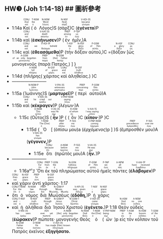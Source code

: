 ## HW❸ (Joh 1:14-18) ## 圖析參考

- 1:14a <RUBY><ruby><ruby>Καὶ<rt>καί</rt></ruby><rt>And</rt></ruby><rt>CONJ</rt></RUBY> (<RUBY><ruby><ruby>ὁ<rt>ὁ</rt></ruby><rt>the</rt></ruby><rt>T-NSM</rt></RUBY> <RUBY><ruby><ruby>Λόγος<rt>λόγος</rt></ruby><rt>Word</rt></ruby><rt>N-NSM</rt></RUBY>)S (<RUBY><ruby><ruby>σὰρξ<rt>σάρξ</rt></ruby><rt>flesh</rt></ruby><rt>N-NSF</rt></RUBY>)C (<RUBY><ruby><ruby><strong><strong>ἐγένετο</strong></strong><rt>γίνομαι</rt></ruby><rt>became</rt></ruby><rt>V-ADI-3S</rt></RUBY>)P
- 1:14b <RUBY><ruby><ruby>καὶ<rt>καί</rt></ruby><rt>and</rt></ruby><rt>CONJ</rt></RUBY> (<RUBY><ruby><ruby><strong><strong>ἐσκήνωσεν</strong></strong><rt>σκηνόω</rt></ruby><rt>dwelt</rt></ruby><rt>V-AAI-3S</rt></RUBY>)P (<RUBY><ruby><ruby>ἐν<rt>ἐν</rt></ruby><rt>among</rt></ruby><rt>PREP</rt></RUBY> <RUBY><ruby><ruby>ἡμῖν,<rt>ἐγώ</rt></ruby><rt>us</rt></ruby><rt>P-1DP</rt></RUBY>)A
- 1:14c <RUBY><ruby><ruby>καὶ<rt>καί</rt></ruby><rt>and</rt></ruby><rt>CONJ</rt></RUBY> (<RUBY><ruby><ruby><strong><strong>ἐθεασάμεθα</strong></strong><rt>θεάομαι</rt></ruby><rt>we beheld</rt></ruby><rt>V-ADI-1P</rt></RUBY>)P (<RUBY><ruby><ruby>τὴν<rt>ὁ</rt></ruby><rt>the</rt></ruby><rt>T-ASF</rt></RUBY> <RUBY><ruby><ruby>δόξαν<rt>δόξα</rt></ruby><rt>glory</rt></ruby><rt>N-ASF</rt></RUBY> <RUBY><ruby><ruby>αὐτοῦ,<rt>αὐτός</rt></ruby><rt>of Him</rt></ruby><rt>P-GSM</rt></RUBY>)C ={<RUBY><ruby><ruby>δόξαν<rt>δόξα</rt></ruby><rt>a glory</rt></ruby><rt>N-ASF</rt></RUBY> [<RUBY><ruby><ruby>ὡς<rt>ὡς</rt></ruby><rt>as</rt></ruby><rt>CONJ</rt></RUBY> <RUBY><ruby><ruby>μονογενοῦς<rt>μονογενής</rt></ruby><rt>of an only begotten</rt></ruby><rt>A-GSM</rt></RUBY> (<RUBY><ruby><ruby>παρὰ<rt>παρά</rt></ruby><rt>from</rt></ruby><rt>PREP</rt></RUBY> <RUBY><ruby><ruby>Πατρός,<rt>πατήρ</rt></ruby><rt>[the] Father</rt></ruby><rt>N-GSM</rt></RUBY>) ] }
- 1:14d {<RUBY><ruby><ruby>πλήρης<rt>πλήρης</rt></ruby><rt>full</rt></ruby><rt>A-NSM</rt></RUBY>( <RUBY><ruby><ruby>χάριτος<rt>χάρις</rt></ruby><rt>of grace</rt></ruby><rt>N-GSF</rt></RUBY> <RUBY><ruby><ruby>καὶ<rt>καί</rt></ruby><rt>and</rt></ruby><rt>CONJ</rt></RUBY> <RUBY><ruby><ruby>ἀληθείας.<rt>ἀλήθεια</rt></ruby><rt>truth</rt></ruby><rt>N-GSF</rt></RUBY>) }C
- ————————
- 1:15a (<RUBY><ruby><ruby>Ἰωάννης<rt>Ἰωάννης</rt></ruby><rt>John</rt></ruby><rt>N-NSM-P</rt></RUBY>)S (<RUBY><ruby><ruby><strong><strong>μαρτυρεῖ</strong></strong><rt>μαρτυρέω</rt></ruby><rt>witnesses</rt></ruby><rt>V-PAI-3S</rt></RUBY>)P (<RUBY><ruby><ruby>περὶ<rt>περί</rt></ruby><rt>concerning</rt></ruby><rt>PREP</rt></RUBY> <RUBY><ruby><ruby>αὐτοῦ<rt>αὐτός</rt></ruby><rt>Him</rt></ruby><rt>P-GSM</rt></RUBY>)A
- 1:15b <RUBY><ruby><ruby>καὶ<rt>καί</rt></ruby><rt>and</rt></ruby><rt>CONJ</rt></RUBY> (<RUBY><ruby><ruby><strong><strong>κέκραγεν</strong></strong><rt>κράζω</rt></ruby><rt>he cried out</rt></ruby><rt>V-RAI-3S</rt></RUBY>)P (<RUBY><ruby><ruby><em><em>λέγων·</em></em><rt>λέγω</rt></ruby><rt>saying</rt></ruby><rt>V-PAP-NSM</rt></RUBY>)A 
	- 1:15c (<RUBY><ruby><ruby>Οὗτος<rt>οὗτος</rt></ruby><rt>This</rt></ruby><rt>D-NSM</rt></RUBY>)S (<RUBY><ruby><ruby><strong><strong>ἦν</strong></strong><rt>εἰμί</rt></ruby><rt>was He</rt></ruby><rt>V-IAI-3S</rt></RUBY>)P { (<RUBY><ruby><ruby>ὃν<rt>ὅς</rt></ruby><rt>of whom</rt></ruby><rt>R-ASM</rt></RUBY>)C (<RUBY><ruby><ruby><strong><strong>εἶπον·</strong></strong><rt>εἶπον</rt></ruby><rt>I was saying</rt></ruby><rt>V-AAI-1S</rt></RUBY>)P }C
		- 1:15d {<RUBY><ruby><ruby>Ὁ<rt>ὁ</rt></ruby><rt>The [One]</rt></ruby><rt>T-NSM</rt></RUBY> [ (<RUBY><ruby><ruby>ὀπίσω<rt>ὀπίσω</rt></ruby><rt>after</rt></ruby><rt>PREP</rt></RUBY> <RUBY><ruby><ruby>μου<rt>ἐγώ</rt></ruby><rt>me</rt></ruby><rt>P-1GS</rt></RUBY>)a (<RUBY><ruby><ruby><em><em>ἐρχόμενος</em></em><rt>ἔρχομαι</rt></ruby><rt>coming</rt></ruby><rt>V-PNP-NSM</rt></RUBY>)p ] }S (<RUBY><ruby><ruby>ἔμπροσθέν<rt>ἔμπροσθεν</rt></ruby><rt>precedence</rt></ruby><rt>PREP</rt></RUBY> <RUBY><ruby><ruby>μου<rt>ἐγώ</rt></ruby><rt>over me</rt></ruby><rt>P-1GS</rt></RUBY>)A (<RUBY><ruby><ruby><strong><strong>γέγονεν,</strong></strong><rt>γίνομαι</rt></ruby><rt>has</rt></ruby><rt>V-RAI-3S</rt></RUBY>)P
			- 1:15e <RUBY><ruby><ruby>ὅτι<rt>ὅτι</rt></ruby><rt>because</rt></ruby><rt>CONJ</rt></RUBY> (<RUBY><ruby><ruby>πρῶτός<rt>πρῶτος</rt></ruby><rt>before</rt></ruby><rt>A-NSM</rt></RUBY> <RUBY><ruby><ruby>μου<rt>ἐγώ</rt></ruby><rt>me</rt></ruby><rt>P-1GS</rt></RUBY>)A (<RUBY><ruby><ruby><strong><strong>ἦν.</strong></strong><rt>εἰμί</rt></ruby><rt>He was</rt></ruby><rt>V-IAI-3S</rt></RUBY>)P 
- ————————
	- 1:16a°¹⮥ <RUBY><ruby><ruby>Ὅτι<rt>ὅτι</rt></ruby><rt>For</rt></ruby><rt>CONJ</rt></RUBY> <RUBY><ruby><ruby>ἐκ<rt>ἐκ</rt></ruby><rt>from</rt></ruby><rt>PREP</rt></RUBY> <RUBY><ruby><ruby>τοῦ<rt>ὁ</rt></ruby><rt>the</rt></ruby><rt>T-GSN</rt></RUBY> <RUBY><ruby><ruby>πληρώματος<rt>πλήρωμα</rt></ruby><rt>fullness</rt></ruby><rt>N-GSN</rt></RUBY> <RUBY><ruby><ruby>αὐτοῦ<rt>αὐτός</rt></ruby><rt>of Him</rt></ruby><rt>P-GSM</rt></RUBY> <RUBY><ruby><ruby>ἡμεῖς<rt>ἐγώ</rt></ruby><rt>we</rt></ruby><rt>P-1NP</rt></RUBY> <RUBY><ruby><ruby>πάντες<rt>πᾶς</rt></ruby><rt>all</rt></ruby><rt>A-NPM</rt></RUBY> (<RUBY><ruby><ruby><strong><strong>ἐλάβομεν</strong></strong><rt>λαμβάνω</rt></ruby><rt>have received</rt></ruby><rt>V-AAI-1P</rt></RUBY>)P
- <RUBY><ruby><ruby>καὶ<rt>καί</rt></ruby><rt>then</rt></ruby><rt>CONJ</rt></RUBY> <RUBY><ruby><ruby>χάριν<rt>χάρις</rt></ruby><rt>grace</rt></ruby><rt>N-ASF</rt></RUBY> <RUBY><ruby><ruby>ἀντὶ<rt>ἀντί</rt></ruby><rt>for</rt></ruby><rt>PREP</rt></RUBY> <RUBY><ruby><ruby>χάριτος·<rt>χάρις</rt></ruby><rt>grace</rt></ruby><rt>N-GSF</rt></RUBY> 1:17
- <RUBY><ruby><ruby>ὅτι<rt>ὅτι</rt></ruby><rt>For</rt></ruby><rt>CONJ</rt></RUBY> <RUBY><ruby><ruby>ὁ<rt>ὁ</rt></ruby><rt>the</rt></ruby><rt>T-NSM</rt></RUBY> <RUBY><ruby><ruby>νόμος<rt>νόμος</rt></ruby><rt>law</rt></ruby><rt>N-NSM</rt></RUBY> <RUBY><ruby><ruby>διὰ<rt>διά</rt></ruby><rt>through</rt></ruby><rt>PREP</rt></RUBY> <RUBY><ruby><ruby>Μωϋσέως<rt>Μωϋσῆς, Μωσῆς</rt></ruby><rt>Moses</rt></ruby><rt>N-GSM-P</rt></RUBY> (<RUBY><ruby><ruby><strong><strong>ἐδόθη,</strong></strong><rt>δίδωμι</rt></ruby><rt>was given</rt></ruby><rt>V-API-3S</rt></RUBY>)P <RUBY><ruby><ruby>ἡ<rt>ὁ</rt></ruby><rt>-</rt></ruby><rt>T-NSF</rt></RUBY> <RUBY><ruby><ruby>χάρις<rt>χάρις</rt></ruby><rt>grace</rt></ruby><rt>N-NSF</rt></RUBY>
- <RUBY><ruby><ruby>καὶ<rt>καί</rt></ruby><rt>and</rt></ruby><rt>CONJ</rt></RUBY> <RUBY><ruby><ruby>ἡ<rt>ὁ</rt></ruby><rt>-</rt></ruby><rt>T-NSF</rt></RUBY> <RUBY><ruby><ruby>ἀλήθεια<rt>ἀλήθεια</rt></ruby><rt>truth</rt></ruby><rt>N-NSF</rt></RUBY> <RUBY><ruby><ruby>διὰ<rt>διά</rt></ruby><rt>through</rt></ruby><rt>PREP</rt></RUBY> <RUBY><ruby><ruby>Ἰησοῦ<rt>Ἰησοῦς</rt></ruby><rt>Jesus</rt></ruby><rt>N-GSM-P</rt></RUBY> <RUBY><ruby><ruby>Χριστοῦ<rt>Χριστός</rt></ruby><rt>Christ</rt></ruby><rt>N-GSM-T</rt></RUBY> (<RUBY><ruby><ruby><strong><strong>ἐγένετο.</strong></strong><rt>γίνομαι</rt></ruby><rt>came</rt></ruby><rt>V-ADI-3S</rt></RUBY>)P 1:18 <RUBY><ruby><ruby>Θεὸν<rt>θεός</rt></ruby><rt>God</rt></ruby><rt>N-ASM</rt></RUBY> <RUBY><ruby><ruby>οὐδεὶς<rt>οὐδείς</rt></ruby><rt>no one</rt></ruby><rt>A-NSM</rt></RUBY> (<RUBY><ruby><ruby><strong><strong>ἑώρακεν</strong></strong><rt>ὁράω</rt></ruby><rt>has seen</rt></ruby><rt>V-RAI-3S</rt></RUBY>)P <RUBY><ruby><ruby>πώποτε·<rt>πώποτε</rt></ruby><rt>ever yet</rt></ruby><rt>ADV</rt></RUBY> <RUBY><ruby><ruby>μονογενὴς<rt>μονογενής</rt></ruby><rt>[the] only begotten</rt></ruby><rt>A-NSM</rt></RUBY> <RUBY><ruby><ruby>Θεὸς<rt>θεός</rt></ruby><rt>God</rt></ruby><rt>N-NSM</rt></RUBY> <RUBY><ruby><ruby>ὁ<rt>ὁ</rt></ruby><rt>the [One]</rt></ruby><rt>T-NSM</rt></RUBY> (<RUBY><ruby><ruby><em><em>ὢν</em></em><rt>εἰμί</rt></ruby><rt>being</rt></ruby><rt>V-PAP-NSM</rt></RUBY>)p <RUBY><ruby><ruby>εἰς<rt>εἰς</rt></ruby><rt>in</rt></ruby><rt>PREP</rt></RUBY> <RUBY><ruby><ruby>τὸν<rt>ὁ</rt></ruby><rt>the</rt></ruby><rt>T-ASM</rt></RUBY> <RUBY><ruby><ruby>κόλπον<rt>κόλπος</rt></ruby><rt>bosom</rt></ruby><rt>N-ASM</rt></RUBY> <RUBY><ruby><ruby>τοῦ<rt>ὁ</rt></ruby><rt>of the</rt></ruby><rt>T-GSM</rt></RUBY> <RUBY><ruby><ruby>Πατρὸς<rt>πατήρ</rt></ruby><rt>Father</rt></ruby><rt>N-GSM</rt></RUBY> <RUBY><ruby><ruby>ἐκεῖνος<rt>ἐκεῖνος</rt></ruby><rt>He</rt></ruby><rt>D-NSM</rt></RUBY> <RUBY><ruby><ruby><strong>ἐξηγήσατο.</strong><rt>ἐξηγέομαι</rt></ruby><rt>has made [Him] known</rt></ruby><rt>V-ADI-3S</rt></RUBY>